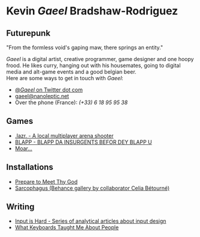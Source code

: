 # Kevin *Gaeel* Bradshaw-Rodriguez   
## Futurepunk   
"From the formless void's gaping maw, there springs an entity."   

*Gaeel* is a digital artist, creative programmer, game designer and one hoopy frood. He likes curry, hanging out with his housemates, going to digital media and alt-game events and a good belgian beer.   
Here are some ways to get in touch with *Gaeel*:   
   
* [@_Gaeel_ on Twitter dot com](https://twitter.com/_Gaeel_)
* [gaeel@nanoleptic.net](mailto:gaeel@nanoleptic.net)
* Over the phone (France): *(+33) 6 18 95 95 38*

## Games   
* [.lazr. - A local multiplayer arena shooter](https://gaeel.itch.io/lazr)
* [BLAPP - BLAPP DA INSURGENTS BEFOR DEY BLAPP U](https://gaeel.itch.io/blapp)
* [Moar...](https://gaeel.itch.io/)

## Installations
* [Prepare to Meet Thy God](http://shakethatbutton.com/prepare-to-meet-thy-god/)
* [Sarcophagus (Behance gallery by collaborator Celia Bétourné)](https://www.behance.net/gallery/35991941/Sarcophagus-Game-installation)

## Writing
* [Input is Hard - Series of analytical articles about input design](https://medium.com/@_Gaeel_/input-is-hard-intro-8578ebb5aa23)
* [What Keyboards Taught Me About People](https://medium.com/@_Gaeel_/what-keyboards-taught-me-about-people-d3f1badd161b)
